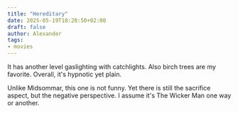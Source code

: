 ```yaml
---
title: "Hereditary"
date: 2025-05-19T18:28:50+02:00
draft: false
author: Alexander
tags:
- movies
---
```


It has another level gaslighting with catchlights.
Also birch trees are my favorite.
Overall, it's hypnotic yet plain.

Unlike Midsommar, this one is not funny.
Yet there is still the sacrifice aspect, but the negative perspective.
I assume it's The Wicker Man one way or another.
